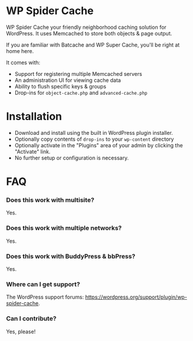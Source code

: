 # WP Spider Cache

WP Spider Cache your friendly neighborhood caching solution for WordPress. It uses Memcached to store both objects & page output.

If you are familiar with Batcache and WP Super Cache, you'll be right at home here.

It comes with:
* Support for registering multiple Memcached servers
* An administration UI for viewing cache data
* Ability to flush specific keys & groups
* Drop-ins for `object-cache.php` and `advanced-cache.php`

# Installation

* Download and install using the built in WordPress plugin installer.
* Optionally copy contents of `drop-ins` to your `wp-content` directory
* Optionally activate in the "Plugins" area of your admin by clicking the "Activate" link.
* No further setup or configuration is necessary.

# FAQ

### Does this work with multisite?

Yes.

### Does this work with multiple networks?

Yes.

### Does this work with BuddyPress & bbPress?

Yes.

### Where can I get support?

The WordPress support forums: https://wordpress.org/support/plugin/wp-spider-cache.

### Can I contribute?

Yes, please!
